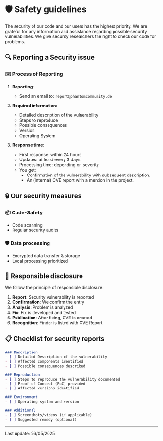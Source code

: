 # 🛡️ Safety guidelines

The security of our code and our users has the highest priority. We are grateful for any information and assistance regarding possible security vulnerabilities. We give security researchers the right to check our code for problems.

## 🔍 Reporting a Security issue

### ✉️ Process of Reporting

1. **Reporting**:
   - Send an email to: ```report@phantomcommunity.de```

2. **Required information**:
   - Detailed description of the vulnerability
   - Steps to reproduce
   - Possible consequences
   - Version
   - Operating System

3. **Response time**:
   - First response: within 24 hours
   - Updates: at least every 3 days
   - Processing time: depending on severity
   - You get:
     - Confirmation of the vulnerability with subsequent description.
     - An (internal) CVE report with a mention in the project.


## 🔒 Our security measures

### 📦 Code-Safety
- Code scanning
- Regular security audits

### 🛡️ Data processing
- Encrypted data transfer & storage
- Local processing prioritized

## 📜 Responsible disclosure

We follow the principle of responsible disclosure:

1. **Report**: Security vulnerability is reported
2. **Confirmation**: We confirm the entry
3. **Analysis**: Problem is analyzed
4. **Fix**: Fix is developed and tested
5. **Publication**: After fixing, CVE is created
6. **Recognition**: Finder is listed with CVE Report

## 📋 Checklist for security reports

```markdown
### Description
- [ ] Detailed Description of the vulnerability
- [ ] Affected components identified
- [ ] Possible consequences described

### Reproduction
- [ ] Steps to reproduce the vulnerability documented
- [ ] Proof of Concept (PoC) provided
- [ ] Affected versions identified

### Environment
- [ ] Operating system and version

### Additional
- [ ] Screenshots/videos (if applicable)
- [ ] Suggested remedy (optional)
```

---

Last update: 26/05/2025